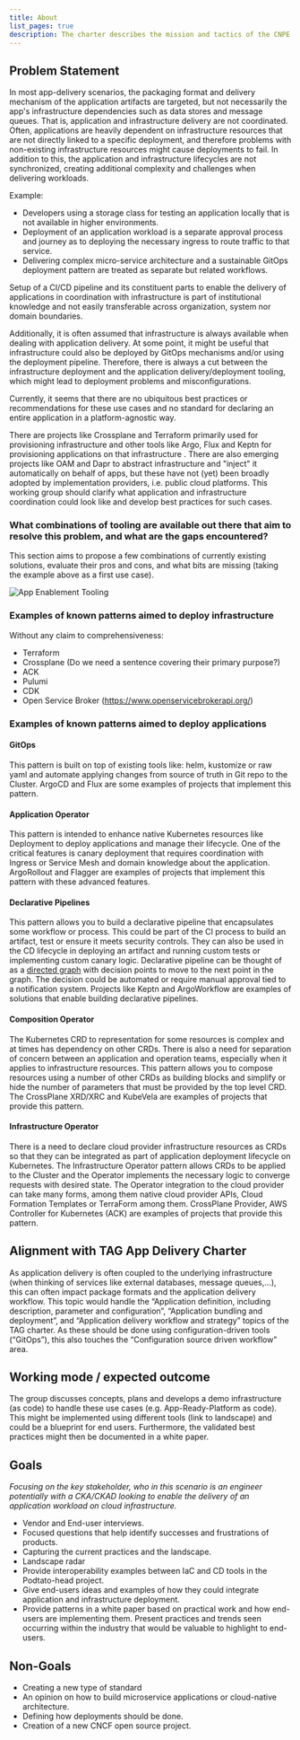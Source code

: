 ```yaml
---
title: About
list_pages: true
description: The charter describes the mission and tactics of the CNPE Community (formerly known as TAG App Delivery's Platforms Working Group).
---
```


<!-- hide for now
# Cloud Native Platform Engineering Community

(Formerly known as TAG App Delivery's Platforms Working Group)

The [charter](./charter) describes the mission and tactics of the Platforms Working Group (WG).
To participate join us on Slack at
[#wg-platforms](https://cloud-native.slack.com/archives/C020RHD43BP)
or the meetings described below.

To register for updates and to "Join" the group, please also consider joining the [TAG App Delivery CNCF Community Group](https://community.cncf.io/tag-app-delivery/) -->

## Problem Statement

In most app-delivery scenarios, the packaging format and delivery mechanism of the application artifacts are targeted, but not necessarily the app's infrastructure dependencies such as data stores and message queues. That is, application and infrastructure delivery are not coordinated. Often, applications are heavily dependent on infrastructure resources that are not directly linked to a specific deployment, and therefore problems with non-existing infrastructure resources might cause deployments to fail. In addition to this, the application and infrastructure lifecycles are not synchronized, creating additional complexity and challenges when delivering workloads.

Example:

* Developers using a storage class for testing an application locally that is not available in higher environments.
* Deployment of an application workload is a separate approval process and journey as to deploying the necessary ingress to route traffic to that service.
* Delivering complex micro-service architecture and a sustainable GitOps deployment pattern are treated as separate but related workflows.

Setup of a CI/CD pipeline and its constituent parts to enable the delivery of applications in coordination with infrastructure is part of institutional knowledge and not easily transferable across organization, system nor domain boundaries.

Additionally, it is often assumed that infrastructure is always available when dealing with application delivery. At some point, it might be useful that infrastructure could also be deployed by GitOps mechanisms and/or using the deployment pipeline. Therefore, there is always a cut between the infrastructure deployment and the application delivery/deployment tooling, which might lead to deployment problems and misconfigurations.

Currently, it seems that there are no ubiquitous best practices or recommendations for these use cases and no standard for declaring an entire application in a platform-agnostic way.

There are projects like Crossplane and Terraform primarily used for provisioning infrastructure and other tools like Argo, Flux and Keptn for provisioning applications on that infrastructure . There are also emerging projects like OAM and Dapr to abstract infrastructure and "inject" it automatically on behalf of apps, but these have not (yet) been broadly adopted by implementation providers, i.e. public cloud platforms. This working group should clarify what application and infrastructure coordination could look like and develop best practices for such cases.

### What combinations of tooling are available out there that aim to resolve this problem, and what are the gaps encountered?

This section aims to propose a few combinations of currently existing solutions, evaluate their pros and cons, and what bits are missing (taking the example above as a first use case).

![App Enablement Tooling](img/charter_app_enablement.png)

### Examples of known patterns aimed to deploy infrastructure

Without any claim to comprehensiveness:

* Terraform
* Crossplane (Do we need a sentence covering their primary purpose?)
* ACK
* Pulumi
* CDK
* Open Service Broker (https://www.openservicebrokerapi.org/)

### Examples of known patterns aimed to deploy applications

#### GitOps

This pattern is built on top of existing tools like: helm, kustomize or raw yaml and automate applying changes from source of truth in Git repo to the Cluster. ArgoCD and Flux are some examples of projects that implement this pattern.

#### Application Operator

This pattern is intended to enhance native Kubernetes resources like Deployment to deploy applications and manage their lifecycle. One of the critical features is canary deployment that requires coordination with Ingress or Service Mesh and domain knowledge about the application. ArgoRollout and Flagger are examples of projects that implement this pattern with these advanced features.

#### Declarative Pipelines

This pattern allows you to build a declarative pipeline that encapsulates some workflow or process. This could be part of the CI process to build an artifact, test or ensure it meets security controls. They can also be used in the CD lifecycle in deploying an artifact and running custom tests or implementing custom canary logic. Declarative pipeline can be thought of as a [directed graph](https://en.wikipedia.org/wiki/Directed_acyclic_graph) with decision points to move to the next point in the graph. The decision could be automated or require manual approval tied to a notification system. Projects like Keptn and ArgoWorkflow are examples of solutions that enable building declarative pipelines.

#### Composition Operator

The Kubernetes CRD to representation for some resources is complex and at times has dependency on other CRDs. There is also a need for separation of concern between an application and operation teams, especially when it applies to infrastructure resources. This pattern allows you to compose resources using a number of other CRDs as building blocks and simplify or hide the number of parameters that must be provided by the top level CRD. The CrossPlane XRD/XRC and KubeVela are examples of projects that provide this pattern.

#### Infrastructure Operator

There is a need to declare cloud provider infrastructure resources as CRDs so that they can be integrated as part of application deployment lifecycle on Kubernetes. The Infrastructure Operator pattern allows CRDs to be applied to the Cluster and the Operator implements the necessary logic to converge requests with desired state. The Operator integration to the cloud provider can take many forms, among them native cloud provider APIs, Cloud Formation Templates or TerraForm among them. CrossPlane Provider, AWS Controller for Kubernetes (ACK) are examples of projects that provide this pattern.

## Alignment with TAG App Delivery Charter

As application delivery is often coupled to the underlying infrastructure (when thinking of services like external databases, message queues,...), this can often impact package formats and the application delivery workflow. This topic would handle the “Application definition, including description, parameter and configuration”, “Application bundling and deployment”, and “Application delivery workflow and strategy” topics of the TAG charter. As these should be done using configuration-driven tools (“GitOps”), this also touches the “Configuration source driven workflow” area.

## Working mode / expected outcome

The group discusses concepts, plans and develops a demo infrastructure (as code) to handle these use cases (e.g. App-Ready-Platform as code). This might be implemented using different tools (link to landscape) and could be a blueprint for end users. Furthermore, the validated best practices might then be documented in a white paper.

## Goals

_Focusing on the key stakeholder, who in this scenario is an engineer potentially with a CKA/CKAD looking to enable the delivery of an application workload on cloud infrastructure._

* Vendor and End-user interviews.
* Focused questions that help identify successes and frustrations of products.
* Capturing the current practices and the landscape.
* Landscape radar
* Provide interoperability examples between IaC and CD tools in the Podtato-head project.
* Give end-users ideas and examples of how they could integrate application and infrastructure deployment.
* Provide patterns in a white paper based on practical work and how end-users are implementing them. Present practices and trends seen occurring within the industry that would be valuable to highlight to end-users.

## Non-Goals

* Creating a new type of standard
* An opinion on how to build microservice applications or cloud-native architecture.
* Defining how deployments should be done.
* Creation of a new CNCF open source project.